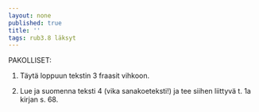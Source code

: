 ```yaml
---
layout: none
published: true
title: ''
tags: rub3.8 läksyt
---
```

PAKOLLISET:

1. Täytä loppuun tekstin 3 fraasit vihkoon.

2. Lue ja suomenna teksti 4 (vika sanakoeteksti!) ja tee siihen liittyvä t. 1a kirjan s. 68.



